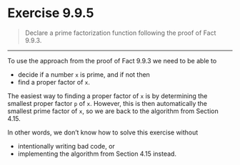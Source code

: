# Exercise 9.9.5

> Declare a prime factorization function following the proof of Fact 9.9.3.

---

To use the approach from the proof of Fact 9.9.3 we need to be able to
- decide if a number `x` is prime, and if not then
- find a proper factor of `x`.

The easiest way to finding a proper factor of `x` is by determining the smallest proper factor `p` of `x`.
However, this is then automatically the smallest prime factor of `x`, so we are back to the algorithm from Section 4.15.

In other words, we don’t know how to solve this exercise without
- intentionally writing bad code, or
- implementing the algorithm from Section 4.15 instead.
